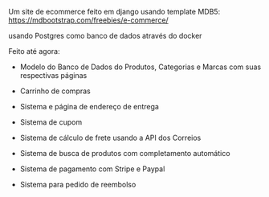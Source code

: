 ﻿Um site de ecommerce feito em django usando template MDB5: https://mdbootstrap.com/freebies/e-commerce/

usando Postgres como banco de dados através do docker

Feito até agora:

- Modelo do Banco de Dados do Produtos, Categorias e Marcas com suas respectivas páginas


- Carrinho de compras


- Sistema e página de endereço de entrega


- Sistema de cupom


- Sistema de cálculo de frete usando a API dos Correios


- Sistema de busca de produtos com completamento automático 


- Sistema de pagamento com Stripe e Paypal


- Sistema para pedido de reembolso


